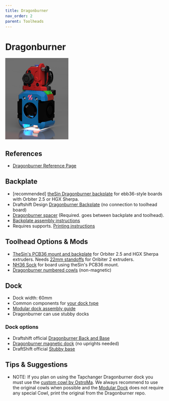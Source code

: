 ```yaml
---
title: Dragonburner
nav_order: 2
parent: Toolheads
---
```

<!-- Use the page layout at TOC.md:  https://github.com/sdylewski/StealthChanger/blob/main/docs/TOC.md -->

# Dragonburner

<img src="../media/Toolheads/Dragonburner.png" width=200>

## References
* [Dragonburner Reference Page](https://github.com/chirpy2605/voron)

## Backplate
* [recommended] [theSin Dragonburner backplate]() for ebb36-style boards with Orbiter 2.5 or HGX Sherpa.
* Draftshift Design [Dragonburner Backplate](https://github.com/DraftShift/StealthChanger/blob/main/STLs/Backplates/DragonBurner.stl) (no connection to toolhead board)
* [Dragonburner spacer](https://github.com/DraftShift/StealthChanger/blob/main/STLs/Backplates/DragonBurner_Spacer.stl) (Required. goes between backplate and toolhead).
* [Backplate assembly instructions](https://github.com/DraftShift/StealthChanger/blob/main/Manual/Stealthchanger_Assembly_Guide.pdf)
* Requires supports. [Printing instructions](../Printing.md)

## Toolhead Options & Mods
* [TheSin's PCB36 mount and backplate](https://github.com/DraftShift/StealthChanger/tree/main/UserMods/TheSin-/PCB36_Mount) for Orbiter 2.5 and HGX Sherpa extruders. Needs [22mm standoffs](https://www.printables.com/model/1440113-m3-heatset-standoffs-10mm-30mm) for Oribiter 2 extruders. 
* [NH36 Sock](https://github.com/DraftShift/StealthChanger/tree/main/UserMods/Nic335/NH36Sock) for board using theSin's PCB36 mount.
* [Dragonburner numbered cowls](https://github.com/DraftShift/StealthChanger/tree/main/UserMods/traxman25) (non-magnetic)


## Dock
* Dock width: 60mm
* Common components for [your dock type](.../Dock.md)
* [Modular dock assembly guide](https://github.com/DraftShift/ModularDock/blob/main/Manual/ModularDock_Assembly_Guide.pdf)
* Dragonburner can use stubby docks

### Dock options
* Draftshift official [Dragonburner Back and Base](https://github.com/DraftShift/ModularDock/tree/main/STLs/Dragonburner)
* [Dragonburner magnetic dock](https://www.printables.com/model/1431016-stealthchanger-dragon-burner-modular-dock-6-mag) (no uprights needed)
* DraftShift official [Stubby base](https://github.com/DraftShift/ModularDock/tree/main/STLs/Dragonburner)


## Tips & Suggestions
* NOTE: If you plan on using the Tapchanger Dragonburner dock you must use the [custom cowl by OstroMa](https://github.com/DraftShift/StealthChanger/blob/main/UserMods/OstroMa/DB_Cowl_v8_with_TapChanger_Dock_Hooks.stl). 
We always recommend to use the original cowls when possible and the [Modular Dock](https://github.com/DraftShift/ModularDock) does not require any special Cowl, print the original from the Dragonburner repo.